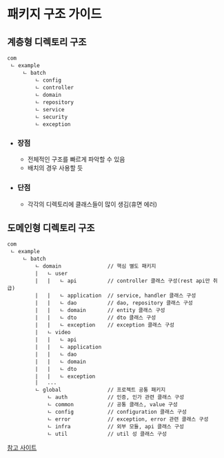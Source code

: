 # 패키지 구조 가이드

## 계층형 디렉토리 구조
```
com
 ㄴ example
     ㄴ batch
         ㄴ config
         ㄴ controller
         ㄴ domain
         ㄴ repository
         ㄴ service
         ㄴ security
         ㄴ exception
```

- ### 장점
    * 전체적인 구조를 빠르게 파악할 수 있음
    * 배치의 경우 사용할 듯
- ### 단점
    * 각각의 디렉토리에 클래스들이 많이 생김(휴면 에러)
## 도메인형 디렉토리 구조
```
com
 ㄴ example
     ㄴ batch
         ㄴ domain               // 핵심 별도 패키지
         |   ㄴ user
         |   |   ㄴ api          // controller 클래스 구성(rest api만 취급)
         |   |   ㄴ application  // service, handler 클래스 구성
         |   |   ㄴ dao          // dao, repository 클래스 구성
         |   |   ㄴ domain       // entity 클래스 구성 
         |   |   ㄴ dto          // dto 클래스 구성
         |   |   ㄴ exception    // exception 클래스 구성
         |   ㄴ video
         |   |   ㄴ api
         |   |   ㄴ application
         |   |   ㄴ dao
         |   |   ㄴ domain
         |   |   ㄴ dto
         |   |   ㄴ exception
         |   ...
         ㄴ global               // 프로젝트 공통 패키지
             ㄴ auth             // 인증, 인가 관련 클래스 구성
             ㄴ common           // 공통 클래스, value 구성
             ㄴ config           // configuration 클래스 구성
             ㄴ error            // exception, error 관련 클래스 구성
             ㄴ infra            // 외부 모듈, api 클래스 구성
             ㄴ util             // util 성 클래스 구성
```

[참고 사이트](https://velog.io/@jsb100800/Spring-boot-directory-package)